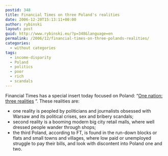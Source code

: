 ```yaml
---
postid: 348
title: Financial Times on three Poland's realities
date: 2006-12-20T15:13:11+00:00
author: rybinski
layout: post
guid: http://www.rybinski.eu/?p=348&language=en
permalink: /2006/12/financial-times-on-three-polands-realities/
categories:
  - without categories
tags:
  - income-disparity
  - Poland
  - politics
  - poor
  - rich
  - scandals
---
```

Financial Times has a special insert today focused on Poland: “[One nation: three realities](http://www.ft.com/reports/poland2006) “. These realities are:

  * one reality is peopled by politicians and journalists obsessed with Warsaw and its political crises, sex and bribery scandals;
  * second reality is a booming modern big city retail malls, where well dressed people wander through shops;
  * the third Poland, according to FT, is found in the run-down blocks or flats and small towns and villages, where low paid or unemployed struggle to pay their bills, and look with discontent into Poland one and two.
